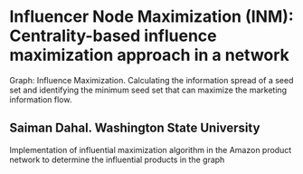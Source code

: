 # Influencer Node Maximization (INM): Centrality-based influence maximization approach in a network
Graph: Influence Maximization. Calculating the information spread of a seed set and identifying the minimum seed set that can maximize the marketing information flow.
## Saiman Dahal. Washington State University
Implementation of influential maximization algorithm in the Amazon product network to determine the influential products in the graph
